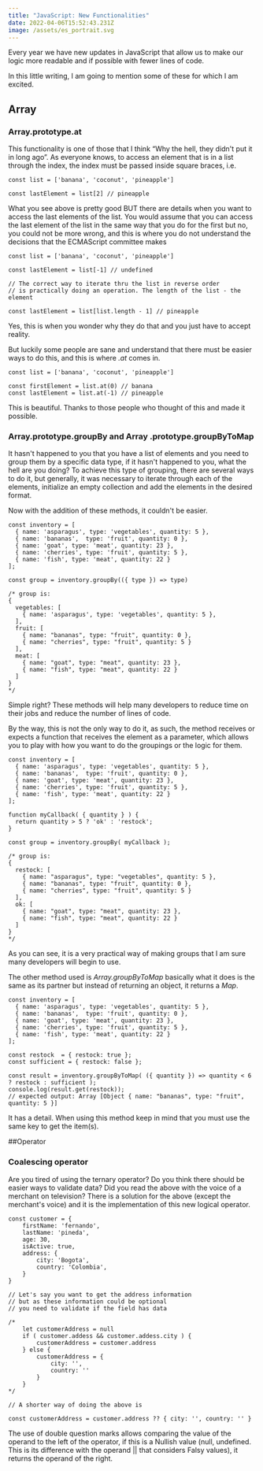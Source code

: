 ```yaml
---
title: "JavaScript: New Functionalities"
date: 2022-04-06T15:52:43.231Z
image: /assets/es_portrait.svg
---
```

Every year we have new updates in JavaScript that allow us to make our logic more readable and if possible with fewer lines of code.

In this little writing, I am going to mention some of these for which I am excited.

## Array

### Array.prototype.at

This functionality is one of those that I think “Why the hell, they didn't put it in long ago”. As everyone knows, to access an element that is in a list through the index, the index must be passed inside square braces, i.e.

```
const list = ['banana', 'coconut', 'pineapple']

const lastElement = list[2] // pineapple
```

What you see above is pretty good BUT there are details when you want to access the last elements of the list. You would assume that you can access the last element of the list in the same way that you do for the first but no, you could not be more wrong, and this is where you do not understand the decisions that the ECMAScript committee makes

```
const list = ['banana', 'coconut', 'pineapple']

const lastElement = list[-1] // undefined

// The correct way to iterate thru the list in reverse order
// is practically doing an operation. The length of the list - the element

const lastElement = list[list.length - 1] // pineapple
```

Yes, this is when you wonder why they do that and you just have to accept reality.

But luckily some people are sane and understand that there must be easier ways to do this, and this is where *.at* comes in.

```
const list = ['banana', 'coconut', 'pineapple']

const firstElement = list.at(0) // banana
const lastElement = list.at(-1) // pineapple
```

This is beautiful. Thanks to those people who thought of this and made it possible.

### Array.prototype.groupBy and Array .prototype.groupByToMap

It hasn't happened to you that you have a list of elements and you need to group them by a specific data type, if it hasn't happened to you, what the hell are you doing? To achieve this type of grouping, there are several ways to do it, but generally, it was necessary to iterate through each of the elements, initialize an empty collection and add the elements in the desired format.

Now with the addition of these methods, it couldn't be easier.

```
const inventory = [
  { name: 'asparagus', type: 'vegetables', quantity: 5 },
  { name: 'bananas',  type: 'fruit', quantity: 0 },
  { name: 'goat', type: 'meat', quantity: 23 },
  { name: 'cherries', type: 'fruit', quantity: 5 },
  { name: 'fish', type: 'meat', quantity: 22 }
];

const group = inventory.groupBy(({ type }) => type)

/* group is:
{ 
  vegetables: [
    { name: 'asparagus', type: 'vegetables', quantity: 5 }, 
  ],
  fruit: [
    { name: "bananas", type: "fruit", quantity: 0 },
    { name: "cherries", type: "fruit", quantity: 5 }
  ], 
  meat: [
    { name: "goat", type: "meat", quantity: 23 },
    { name: "fish", type: "meat", quantity: 22 }
  ] 
}
*/
```

Simple right? These methods will help many developers to reduce time on their jobs and reduce the number of lines of code.

By the way, this is not the only way to do it, as such, the method receives or expects a function that receives the element as a parameter, which allows you to play with how you want to do the groupings or the logic for them.

```
const inventory = [
  { name: 'asparagus', type: 'vegetables', quantity: 5 },
  { name: 'bananas',  type: 'fruit', quantity: 0 },
  { name: 'goat', type: 'meat', quantity: 23 },
  { name: 'cherries', type: 'fruit', quantity: 5 },
  { name: 'fish', type: 'meat', quantity: 22 }
];

function myCallback( { quantity } ) {
  return quantity > 5 ? 'ok' : 'restock';
}

const group = inventory.groupBy( myCallback );

/* group is:
{ 
  restock: [
    { name: "asparagus", type: "vegetables", quantity: 5 },
    { name: "bananas", type: "fruit", quantity: 0 },
    { name: "cherries", type: "fruit", quantity: 5 }
  ], 
  ok: [
    { name: "goat", type: "meat", quantity: 23 },
    { name: "fish", type: "meat", quantity: 22 }
  ] 
}
*/
```

As you can see, it is a very practical way of making groups that I am sure many developers will begin to use.

The other method used is *Array.groupByToMap* basically what it does is the same as its partner but instead of returning an object, it returns a *Map*.

```
const inventory = [
  { name: 'asparagus', type: 'vegetables', quantity: 5 },
  { name: 'bananas',  type: 'fruit', quantity: 0 },
  { name: 'goat', type: 'meat', quantity: 23 },
  { name: 'cherries', type: 'fruit', quantity: 5 },
  { name: 'fish', type: 'meat', quantity: 22 }
];

const restock  = { restock: true };
const sufficient = { restock: false };

const result = inventory.groupByToMap( ({ quantity }) => quantity < 6 ? restock : sufficient );
console.log(result.get(restock));
// expected output: Array [Object { name: "bananas", type: "fruit", quantity: 5 }]
```

It has a detail. When using this method keep in mind that you must use the same key to get the item(s).

##Operator

### Coalescing operator

Are you tired of using the ternary operator? Do you think there should be easier ways to validate data? Did you read the above with the voice of a merchant on television? There is a solution for the above (except the merchant's voice) and it is the implementation of this new logical operator.

```
const customer = {
	firstName: 'fernando',
	lastName: 'pineda',
	age: 30,
	isActive: true,
	address: {
		city: 'Bogota',
		country: 'Colombia',
	}
}

// Let's say you want to get the address information
// but as these information could be optional
// you need to validate if the field has data

/*
	let customerAddress = null
	if ( customer.addess && customer.addess.city ) {
		customerAddress = customer.address
	} else {
		customerAddress = {
			city: '',
			country: ''
		}
	}
*/

// A shorter way of doing the above is

const customerAddress = customer.address ?? { city: '', country: '' }
```

The use of double question marks allows comparing the value of the operand to the left of the operator, if this is a Nullish value (null, undefined. This is its difference with the operand || that considers Falsy values), it returns the operand of the right.